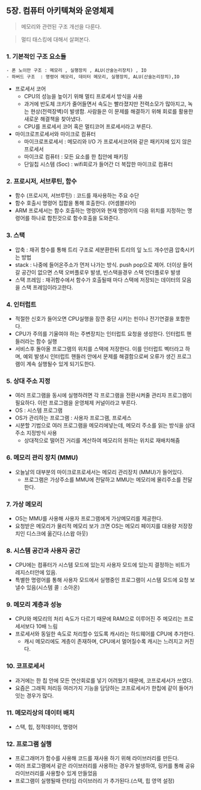 ## 5장. 컴퓨터 아키텍쳐와 운영체제  

> 메모리와 관련된 구조 개선을 다룬다.

> 멀티 태스킹에 대해서 살펴본다.

### 1. 기본적인 구조 요소들
    - 폰 노이만 구조 : 메모리 , 실행장치 , ALU(산술논리장치) , IO
    - 하버드 구조  : 명령어 메모리, 데이터 메모리, 실행장치, ALU(산술논리장치),IO
- 프로세서 코어
    -  CPU의 성능을 높이기 위해 멀티 프로세서 방식을 사용
    - 과거에 반도체 크키가 줄어들면서 속도는 빨라졌지만 전력소모가 많아지고, 녹는 현상(전력장벽)이 발생함. 사람들은 이 문제를 해결하기 위해 회로를 활용한 새로운 해결책을 찾아냈다.
    - CPU를 프로세서 코어 혹은 멀티코어 프로세서라고 부른다.
- 마이크로프로세서와 마이크로 컴퓨터
    - 마이크로프로세서 : 메모리와 I/O 가 프로세서코어와 같은 패키지에 있지 않은 프로세서
    - 마이크로 컴퓨터 : 모든 요소를 한 칩안에 패키징
    - 단일칩 시스템 (Soc) : wifi회로가 들어간 더 복잡한 마이크로 컴퓨터
### 2. 프로시저, 서브루틴, 함수
- 함수 (프로시저, 서브루틴) : 코드를 재사용하는 주요 수단
- 함수 호출시 명령어 집합을 통해 호출한다. (어셈블리어)
- ARM 프로세서는 함수 호출하는 명령어와 현재 명령어의 다음 위치를 지정하는 명령어를 하나로 합친것으로 함수호출을 도와준다.
### 3. 스택
- 압축 : 재귀 함수를 통해 트리 구조로 세분환한뒤 트리의 잎 노드 개수만큼 압축시키는 방법
- stack : 나중에 들어온주소가 먼저 나가는 방식. push pop으로 제어. 더이상 들어갈 공간이 없으면 스택 오버플로우 발생, 빈스택을경우 스택 언더플로우 발생
- 스택 프레임 : 재귀함수에서 함수가 호출될때 마다 스택에 저장되는 데이터의 모음을 스택 프레임이라고한다.
### 4. 인터럽트
- 적절한 신호가 들어오면 CPU실행을 잠깐 중단 시키는 핀이나 전기연결을 포함한다.
- CPU가 주의를 기울여야 하는 주변장치는 인터럽트 요청을 생성한다. 인터럽트 핸들러라는 함수 실행
- 서비스후 돌아올 프로그램의 위치를 스택에 저장한다. 이를 인터럽트 벡터라고 하며, 예외 발생시 인터럽트 핸들러 안에서 문제를 해결함으로써 오류가 생긴 프로그램이 계속 실행될수 있게 되기도한다.
### 5. 상대 주소 지정
- 여러 프로그램을 동시에 실행하려면 각 프로그램을 전환시켜줄 관리자 프로그램이 필요하다. 이런 프로그램을 운영체제 커널이라고 부른다.
- OS : 시스템 프로그램
- OS가 관리하는 프로그램 : 사용자 프로그램, 프로세스
- 시분할 기법으로 여러 프로그램을 메모리에넣는데, 메모리 주소를 읽는 방식을 상대 주소 지정방식 사용
    - 상대적으로 떨어진 거리를 계산하여 메모리의 원하는 위치로 재배치해줌
### 6. 메모리 관리 장치 (MMU)
- 오늘날의 대부분의 마이크로프로세서는 메모리 관리장치 (MMU)가 들어있다.
    - 프로그램은 가상주소를 MMU에 전달하고 MMU는 메모리에 물리주소를 전달한다.
### 7. 가상 메모리
- OS는 MMU를 사용해 사용자 프로그램에게 가상메모리를 제공한다.
- 요청받은 메모리가 물리적 메모리 보가 크면 OS는 메모리 페이지를 대용량 저장장치인 디스크에 옮긴다.(스왑 아웃)
### 8. 시스템 공간과 사용자 공간
- CPU에는 컴퓨터가 시스템 모드에 있는지 사용자 모드에 있는지 결정하는 비트가 레지스터안에 있음.
- 특별한 명령어를 통해 사용자 모드에서 실행중인 프로그램이 시스템 모드에 요청 보낼수 있음(시스템 콜 : 소아온)
### 9. 메모리 계층과 성능
- CPU와 메모리의 처리 속도가 다르기 때문에 RAM으로 이루어진 주 메모리는 프로세서보다 10배 느림
- 프로세서와 동일한 속도로 처리할수 있도록 캐시라는 하드웨어를 CPU에 추가한다. 
    - 캐시 메모리에도 계층이 존재하며, CPU에서 멀어질수록 캐시는 느려지고 커진다.
### 10. 코프로세서
- 과거에는 한 칩 안에 모든 연산회로를 넣기 어려웠기 때문에, 코프로세서가 쓰였다.
- 요즘은 그래픽 처리등 여러가지 기능을 담당하는 코프로세서가 한칩에 같이 들어가 잇는 경우가 많다.
### 11. 메모리상의 데이터 배치
- 스택, 힙, 정적데이터, 명령어
### 12. 프로그램 실행
- 프로그래머가 함수를 사용해 코드를 재사용 하기 위해 라이브러리를 만든다. 
- 여러 프로그램에서 같은 라이브러리를 사용하는 경우가 발생하여, 링커를 통해 공유라이브러리를 사용할수 있게 만들었음
- 프로그램이 실행될때 런타임 라이브러리 가 추가된다.(스택, 힙 영역 설정)

